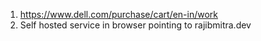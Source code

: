 1. https://www.dell.com/purchase/cart/en-in/work
2. Self hosted service in browser pointing to rajibmitra.dev
